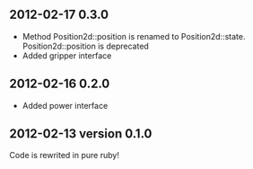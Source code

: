 ## 2012-02-17 0.3.0

* Method Position2d::position is renamed to Position2d::state. Position2d::position is deprecated
* Added gripper interface

## 2012-02-16 0.2.0

* Added power interface

## 2012-02-13 version 0.1.0

Code is rewrited in pure ruby! 

